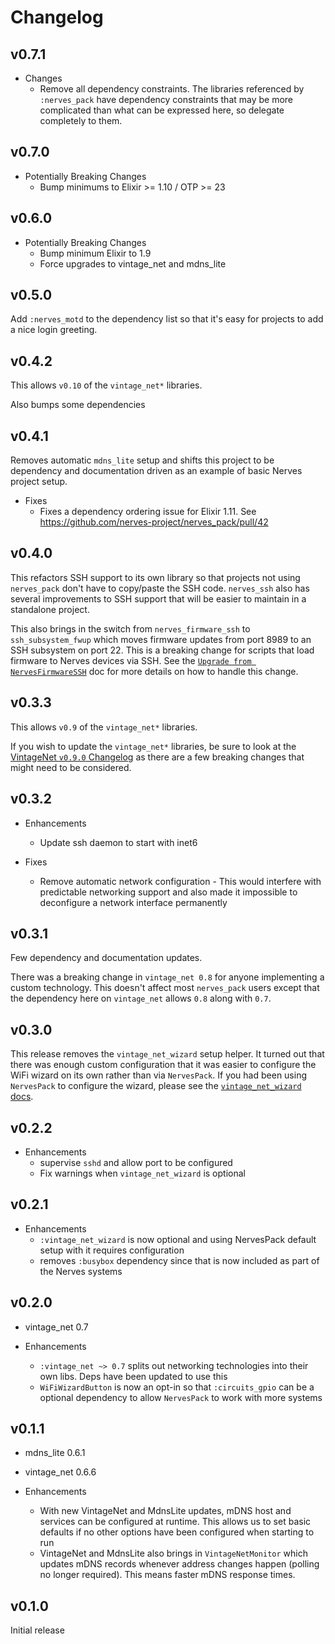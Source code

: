 # Changelog

## v0.7.1

* Changes
  * Remove all dependency constraints. The libraries referenced by
    `:nerves_pack` have dependency constraints that may be more complicated than
    what can be expressed here, so delegate completely to them.

## v0.7.0

* Potentially Breaking Changes
  * Bump minimums to Elixir >= 1.10 / OTP >= 23

## v0.6.0

* Potentially Breaking Changes
  * Bump minimum Elixir to 1.9
  * Force upgrades to vintage_net and mdns_lite

## v0.5.0

Add `:nerves_motd` to the dependency list so that it's easy for projects to add
a nice login greeting.

## v0.4.2

This allows `v0.10` of the `vintage_net*` libraries.

Also bumps some dependencies

## v0.4.1

Removes automatic `mdns_lite` setup and shifts this project to be dependency
and documentation driven as an example of basic Nerves project setup.

* Fixes
  * Fixes a dependency ordering issue for Elixir 1.11. See https://github.com/nerves-project/nerves_pack/pull/42

## v0.4.0

This refactors SSH support to its own library so that projects not using
`nerves_pack` don't have to copy/paste the SSH code. `nerves_ssh` also
has several improvements to SSH support that will be easier to maintain
in a standalone project.

This also brings in the switch from `nerves_firmware_ssh` to
`ssh_subsystem_fwup` which moves firmware updates from port 8989 to an
SSH subsystem on port 22. This is a breaking change for scripts that
load firmware to Nerves devices via SSH. See the
[`Upgrade from NervesFirmwareSSH`](https://hexdocs.pm/nerves_ssh/readme.html#upgrade-from-nervesfirmwaressh)
doc for more details on how to handle this change.

## v0.3.3

This allows `v0.9` of the `vintage_net*` libraries.

If you wish to update the `vintage_net*` libraries, be sure to look at
the [VintageNet `v0.9.0` Changelog](https://hexdocs.pm/vintage_net/changelog.html#v0-9-0)
as there are a few breaking changes that might need to be considered.

## v0.3.2

* Enhancements
  * Update ssh daemon to start with inet6

* Fixes
  * Remove automatic network configuration - This would interfere with
  predictable networking support and also made it impossible to deconfigure
  a network interface permanently

## v0.3.1

Few dependency and documentation updates.

There was a breaking change in `vintage_net 0.8` for anyone implementing a
custom technology. This doesn't affect most `nerves_pack` users except that
the dependency here on `vintage_net` allows `0.8` along with `0.7`.

## v0.3.0

This release removes the `vintage_net_wizard` setup helper. It turned out that
there was enough custom configuration that it was easier to configure the WiFi
wizard on its own rather than via `NervesPack`. If you had been using
`NervesPack` to configure the wizard, please see the [`vintage_net_wizard`
docs](https://hexdocs.pm/vintage_net_wizard).

## v0.2.2

* Enhancements
  * supervise `sshd` and allow port to be configured
  * Fix warnings when `vintage_net_wizard` is optional

## v0.2.1

* Enhancements
  * `:vintage_net_wizard` is now optional and using NervesPack default setup
    with it requires configuration
  * removes `:busybox` dependency since that is now included as part of the
    Nerves systems

## v0.2.0

* vintage_net 0.7

* Enhancements
  * `:vintage_net ~> 0.7` splits out networking technologies into their own
    libs. Deps have been updated to use this
  * `WiFiWizardButton` is now an opt-in so that `:circuits_gpio` can be a
    optional dependency to allow `NervesPack` to work with more systems

## v0.1.1

* mdns_lite 0.6.1
* vintage_net 0.6.6

* Enhancements
  * With new VintageNet and MdnsLite updates, mDNS host and services can be
    configured at runtime. This allows us to set basic defaults if no other
    options have been configured when starting to run
  * VintageNet and MdnsLite also brings in `VintageNetMonitor` which updates
    mDNS records whenever address changes happen (polling no longer required).
    This means faster mDNS response times.

## v0.1.0

Initial release
